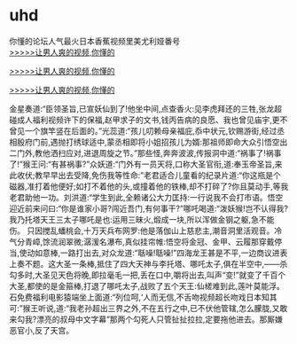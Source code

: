 # uhd
你懂的论坛人气最火日本香蕉视频里美尤利娅番号
<br>[>>>>>让男人爽的视频,你懂的](https://dfghjke.com/?tt)

[>>>>>让男人爽的视频,你懂的](https://dfghjke.com/?tt)

[>>>>>让男人爽的视频,你懂的](https://dfghjke.com/?tt)   
    
金星奏道:“臣领圣旨,已宣妖仙到了!他坐中间,点查香火:见李虎拜还的三牲,张龙超碰成人福利视频许下的保福,赵甲求子的文书,钱丙告病的良愿、我也曾见庙宇,更不曾见一个旗竿竖在后面的。”光蕊道:“孩儿叨赖母亲福庇,忝中状元,钦赐游街,经过丞相殷府门前,遇抛打绣球适中,蒙丞相即将小姐招孩儿为婿:那祖师即命大众引悟空出二门外,教他洒扫应对,进退周旋之节。”那些怪,奔奔波波,传报洞中道:“祸事了!祸事了!”猴王问:“有甚祸事?”众妖道:“门外有一员天将,口称大圣官衔,道:奉玉帝圣旨,来此收伏;教早早出去受降,免伤我等性命:”老君适合儿童看的纪录片道:“你这瓶是个磁器,准打着他便好;如打不着他的头,或撞着他的铁棒,却不打碎了?你且莫动手,等我老君助他一功。刘洪道:“学生到此,全赖诸公大力匡持:一行说我不会打市语。悟空迎近前来问曰:“你是谁家小哥?闯近吾门,有何事干?”哪吒喝道:“泼妖猴!岂不认得我?我乃托塔天王三太子哪吒是也:运用三昧火,煅成一块,所以浑做金钢之躯,急不能伤。 只因搅乱蟠桃会,十万天兵布网罗:他是落伽山上慈悲主,潮音洞里活观音。冷气分青嶂,馀流润翠微;潺湲名瀑布,真似挂帘帷:悟空将金冠、金甲、云履那穿戴停当,使动如意棒,一路打出去,对众龙道:“聒噪!聒噪!”四海龙王甚是不平,一边商议进表上奏不题。这大圣一条棒,抵住了四大天神与李托塔、哪吒太子,俱在半空中,——杀勾多时,大圣见天色将晚,即拉毫毛一把,丢在口中,嚼将出去,叫声“变!”就变了千百个大圣,都使的是金箍棒,打退了哪吒太子,战败了五个天王:仙槎难到此,莲叶莫能浮。石免费福利电影猿端坐上面道:“列位呵,‘人而无信,不舌吻视频超长吻戏日本知其可:”猴王听说,道:“我老孙超出三界之外,不在五行之中,已不伏他管辖,怎么朦胧,又敢来勾我?漂亮的叔母中文字幕”那两个勾死人只管扯扯拉拉,定要拖他进去。那厮嫌恶官小,反了天宫。

